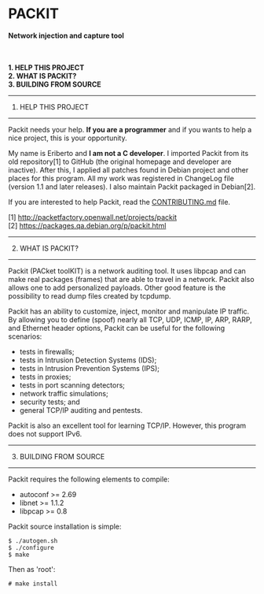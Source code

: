 # PACKIT
**Network injection and capture tool**


<br><br>
**1. HELP THIS PROJECT**<br>
**2. WHAT IS PACKIT?**<br>
**3. BUILDING FROM SOURCE**<br>



--------------------
1. HELP THIS PROJECT
--------------------

Packit needs your help. **If you are a programmer** and if you wants to
help a nice project, this is your opportunity.

My name is Eriberto and **I am not a C developer**. I imported Packit from
its old repository[1] to GitHub (the original homepage and developer are
inactive). After this, I applied all patches found in Debian project and
other places for this program. All my work was registered in ChangeLog
file (version 1.1 and later releases). I also maintain Packit packaged in
Debian[2].

If you are interested to help Packit, read the [CONTRIBUTING.md](CONTRIBUTING.md) file.

[1] http://packetfactory.openwall.net/projects/packit<br>
[2] https://packages.qa.debian.org/p/packit.html<br>


------------------
2. WHAT IS PACKIT?
------------------

Packit (PACket toolKIT) is a network auditing tool. It uses libpcap
and can make real packages (frames) that are able to travel in a
network. Packit also allows one to add personalized payloads. Other
good feature is the possibility to read dump files created by
tcpdump.

Packit has an ability to customize, inject, monitor and manipulate IP
traffic. By allowing you to define (spoof) nearly all TCP, UDP, ICMP,
IP, ARP, RARP, and Ethernet header options, Packit can be useful for
the following scenarios:

  * tests in firewalls; <br>
  * tests in Intrusion Detection Systems (IDS); <br>
  * tests in Intrusion Prevention Systems (IPS); <br>
  * tests in proxies; <br>
  * tests in port scanning detectors; <br>
  * network traffic simulations; <br>
  * security tests; and <br>
  * general TCP/IP auditing and pentests. <br>

Packit is also an excellent tool for learning TCP/IP. However, this
program does not support IPv6.


-----------------------
3. BUILDING FROM SOURCE
-----------------------

Packit requires the following elements to compile:

  * autoconf >= 2.69 <br>
  * libnet >= 1.1.2 <br>
  * libpcap >= 0.8 <br>

Packit source installation is simple:

    $ ./autogen.sh
    $ ./configure
    $ make

Then as 'root':

    # make install
